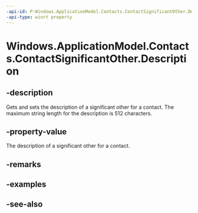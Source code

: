 ----api-id: P:Windows.ApplicationModel.Contacts.ContactSignificantOther.Description
-api-type: winrt property
---<!-- Property syntaxpublic string Description { get;  set; }--># Windows.ApplicationModel.Contacts.ContactSignificantOther.Description## -descriptionGets and sets the description of a significant other for a contact. The maximum string length for the description is 512 characters.## -property-valueThe description of a significant other for a contact.## -remarks## -examples## -see-also